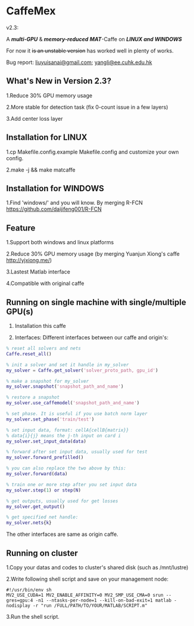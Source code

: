 # CaffeMex 
v2.3: 

A ___multi-GPU___ & ___memory-reduced___ ___MAT___-Caffe on ___LINUX and WINDOWS___

For now it ~~is an unstable version~~ has worked well in plenty of works.

Bug report: liuyuisanai@gmail.com; yangli@ee.cuhk.edu.hk
## What's New in Version 2.3?

1.Reduce 30% GPU memory usage

2.More stable for detection task (fix 0-count issue in a few layers)

3.Add center loss layer

## Installation for LINUX

1.cp Makefile.config.example Makefile.config and customize your own config.

2.make -j && make matcaffe
## Installation for WINDOWS

1.Find 'windows/' and you will know. By merging R-FCN https://github.com/daijifeng001/R-FCN
## Feature

1.Support both windows and linux platforms

2.Reduce 30% GPU memory usage (by merging Yuanjun Xiong's caffe http://yjxiong.me/)

3.Lastest Matlab interface

4.Compatible with original caffe

## Running on single machine with single/multiple GPU(s)

1. Installation this caffe

2. Interfaces:
Different interfaces between our caffe and origin's:

```Matlab
% reset all solvers and nets
Caffe.reset_all() 

% init a solver and set it handle in my_solver
my_solver = Caffe.get_solver('solver_proto_path, gpu_id')

% make a snapshot for my_solver
my_solver.snapshot('snapshot_path_and_name')

% restore a snapshot
my_solver.use_caffemodel('snapshot_path_and_name')

% set phase. It is useful if you use batch norm layer
my_solver.set_phase('train/test')

% set input data, format: cellA{cellB{matrix}}
% data{i}{j} means the j-th input on card i
my_solver.set_input_data(data)

% forward after set input data, usually used for test
my_solver.forward_prefilled()

% you can also replace the two above by this:
my_solver.forward(data)

% train one or more step after you set input data
my_solver.step(1) or step(N)

% get outputs, usually used for get losses
my_solver.get_output()

% get specified net handle:
my_solver.nets{k}
```
The other interfaces are same as origin caffe.

## Running on cluster

1.Copy your datas and codes to cluster's shared disk (such as /mnt/lustre)

2.Write following shell script and save on your management node:

```
#!/usr/bin/env sh
MV2_USE_CUDA=1 MV2_ENABLE_AFFINITY=0 MV2_SMP_USE_CMA=0 srun --gres=gpu:4 -n1 --ntasks-per-node=1 --kill-on-bad-exit=1 matlab -nodisplay -r "run /FULL/PATH/TO/YOUR/MATLAB/SCRIPT.m"

```


3.Run the shell script.
